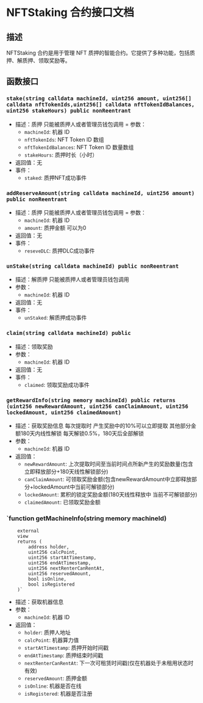 NFTStaking 合约接口文档
================

## 描述
NFTStaking 合约是用于管理 NFT 质押的智能合约。它提供了多种功能，包括质押、解质押、领取奖励等。

## 函数接口
### `stake(string calldata machineId, uint256 amount, uint256[] calldata nftTokenIds,uint256[] calldata nftTokenIdBalances, uint256 stakeHours) public nonReentrant`
- 描述：质押 只能被质押人或者管理员钱包调用
= 参数：
    - `machineId`: 机器 ID
    - `nftTokenIds`: NFT Token ID 数组
    - `nftTokenIdBalances`: NFT Token ID 数量数组
    - `stakeHours`: 质押时长（小时）
- 返回值：无
- 事件：
    - `staked`: 质押NFT成功事件

### `addReserveAmount(string calldata machineId, uint256 amount) public nonReentrant`
- 描述：质押 只能被质押人或者管理员钱包调用
  = 参数：
  - `machineId`: 机器 ID
  - `amount`: 质押金额 可以为0
- 返回值：无
- 事件：
  - `reseveDLC`: 质押DLC成功事件
  
### `unStake(string calldata machineId) public nonReentrant`
- 描述：解质押 只能被质押人或者管理员钱包调用
- 参数：
    - `machineId`: 机器 ID
- 返回值：无
- 事件：
    - `unStaked`: 解质押成功事件

### `claim(string calldata machineId) public`
- 描述：领取奖励 
- 参数：
    - `machineId`: 机器 ID
- 返回值：无
- 事件：
    - `claimed`: 领取奖励成功事件

### `getRewardInfo(string memory machineId) public returns (uint256 newRewardAmount, uint256 canClaimAmount, uint256 lockedAmount, uint256 claimedAmount)`
- 描述：获取奖励信息 每次提取时 产生奖励中的10%可以立即提取 其他部分金额180天内线性解锁 每天解锁0.5%，180天后全部解锁
- 参数：
    - `machineId`: 机器 ID
- 返回值：
    - `newRewardAmount`: 上次提取时间至当前时间点所新产生的奖励数量(包含立即释放部分+180天线性解锁部分)
    - `canClaimAmount`: 可领取奖励金额(包含newRewardAmount中立即释放部分+lockedAmount中当前可解锁部分)
    - `lockedAmount`: 累积的锁定奖励金额(180天线性释放中 当前不可解锁部分)
    - `claimedAmount`: 已领取奖励金额


### `function getMachineInfo(string memory machineId)
        external
        view
        returns (
            address holder,
            uint256 calcPoint,
            uint256 startAtTimestamp,
            uint256 endAtTimestamp,
            uint256 nextRenterCanRentAt,
            uint256 reservedAmount,
            bool isOnline,
            bool isRegistered
        )`
- 描述：获取机器信息
- 参数：
    - `machineId`: 机器 ID
- 返回值：
    - `holder`: 质押人地址
    - `calcPoint`: 机器算力值
    - `startAtTimestamp`: 质押开始时间戳
    - `endAtTimestamp`: 质押结束时间戳 
    - `nextRenterCanRentAt`: 下一次可租赁时间戳(仅在机器处于未租用状态时有效)
    - `reservedAmount`: 质押金额
    - `isOnline`: 机器是否在线
    - `isRegistered`: 机器是否注册